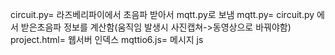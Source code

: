 circuit.py= 라즈베리파이에서 초음파 받아서 mqtt.py로 보냄
mqtt.py= circuit.py 에서 받은초음파 정보를 계산함(움직임 발생시 사진캡쳐->동영상으로 바꿔야함)
project.html= 웹서버 인덱스
mqttio6.js= 메시지 js

